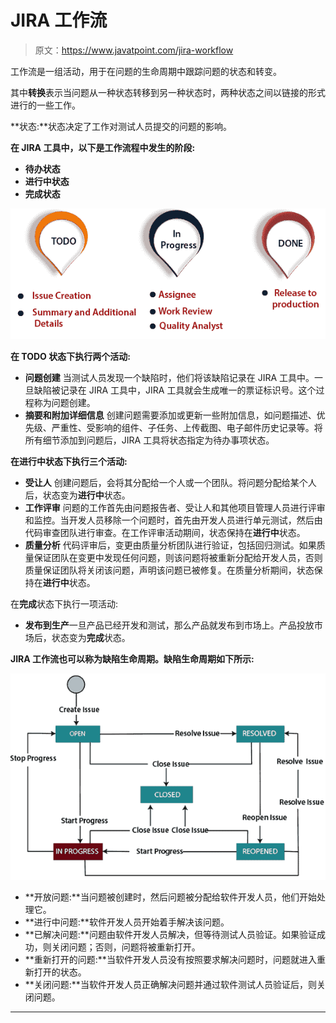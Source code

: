 # JIRA 工作流

> 原文：<https://www.javatpoint.com/jira-workflow>

工作流是一组活动，用于在问题的生命周期中跟踪问题的状态和转变。

其中**转换**表示当问题从一种状态转移到另一种状态时，两种状态之间以链接的形式进行的一些工作。

**状态:**状态决定了工作对测试人员提交的问题的影响。

**在 JIRA 工具中，以下是工作流程中发生的阶段:**

*   **待办状态**
*   **进行中状态**
*   **完成状态**

![JIRA Workflow](img/0445de62f8c364ef9333e9f8fcf44718.png)

**在 TODO 状态下执行两个活动:**

*   **问题创建**
    当测试人员发现一个缺陷时，他们将该缺陷记录在 JIRA 工具中。一旦缺陷被记录在 JIRA 工具中，JIRA 工具就会生成唯一的票证标识号。这个过程称为问题创建。
*   **摘要和附加详细信息**
    创建问题需要添加或更新一些附加信息，如问题描述、优先级、严重性、受影响的组件、子任务、上传截图、电子邮件历史记录等。将所有细节添加到问题后，JIRA 工具将状态指定为待办事项状态。

**在进行中状态下执行三个活动:**

*   **受让人**
    创建问题后，会将其分配给一个人或一个团队。将问题分配给某个人后，状态变为**进行中**状态。
*   **工作评审**
    问题的工作首先由问题报告者、受让人和其他项目管理人员进行评审和监控。当开发人员移除一个问题时，首先由开发人员进行单元测试，然后由代码审查团队进行审查。在工作评审活动期间，状态保持在**进行中**状态。
*   **质量分析**
    代码评审后，变更由质量分析团队进行验证，包括回归测试。如果质量保证团队在变更中发现任何问题，则该问题将被重新分配给开发人员，否则质量保证团队将关闭该问题，声明该问题已被修复。在质量分析期间，状态保持在**进行中**状态。

在**完成**状态下执行一项活动:

*   **发布到生产**一旦产品已经开发和测试，那么产品就发布到市场上。产品投放市场后，状态变为**完成**状态。

**JIRA 工作流也可以称为缺陷生命周期。缺陷生命周期如下所示:**

![JIRA Workflow](img/53482fcbeb81f152aa54d4f672abe44e.png)

*   **开放问题:**当问题被创建时，然后问题被分配给软件开发人员，他们开始处理它。
*   **进行中问题:**软件开发人员开始着手解决该问题。
*   **已解决问题:**问题由软件开发人员解决，但等待测试人员验证。如果验证成功，则关闭问题；否则，问题将被重新打开。
*   **重新打开的问题:**当软件开发人员没有按照要求解决问题时，问题就进入重新打开的状态。
*   **关闭问题:**当软件开发人员正确解决问题并通过软件测试人员验证后，则关闭问题。

* * *